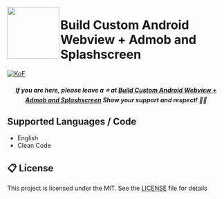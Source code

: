 <a href="https://dsc.gg/svcc/"><img width="120" height="120" align="left" style="float: left" src="https://cdn.discordapp.com/attachments/1002938193311715338/1076378042311639131/Android_logo_2.svg.png"></a>
# Build Custom Android Webview + Admob and Splashscreen

[![KoF](https://img.shields.io/discord/731725645851394118?color=5865F2&logo=discord&logoColor=white&style=for-the-badge)](https://dsc.gg/svcc/)
<h5 align='center'>If you are here, please leave a ⭐️ at <a href='https://github.com/GarudaID/android-webview-admod'>Build Custom Android Webview + Admob and Splashscreen</a> Show your support and respect! 👍🏻</h6>

## Supported Languages / Code
-   English
-   Clean Code



## 📋 License
This project is licensed under the MIT. See the [LICENSE](https://github.com/GarudaID/android-webview-admod/blob/main/LICENSE) file for details
